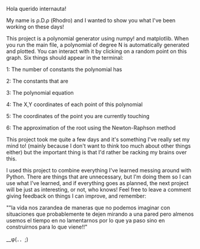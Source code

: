 Hola querido internauta!

My name is ρ.D.ρ (Rhodro) and I wanted to show you what I've been working on these days!

This project is a polynomial generator using numpy! and matplotlib. When you run the main file, a polynomial of degree N is automatically generated and plotted. 
You can interact with it by clicking on a random point on this graph. Six things should appear in the terminal:

1: The number of constants the polynomial has

2: The constants that are

3: The polynomial equation

4: The X,Y coordinates of each point of this polynomial

5: The coordinates of the point you are currently touching

6: The approximation of the root using the Newton-Raphson method


This project took me quite a few days and it's something I've really set my mind to! (mainly because I don't want to think too much about other things either) but the important thing is that I'd rather be racking my brains over this.

I used this project to combine everything I've learned messing around with Python. There are things that are unnecessary, but I'm doing them so I can use what I've learned, and if everything goes as planned, 
the next project will be just as interesting, or not, who knows! Feel free to leave a comment giving feedback on things I can improve, and remember:

""la vida nos zarandea de maneras que no podemos imaginar con situaciones que probablemente te dejen mirando a una pared pero  almenos usemos el tiempo en no lamentarnos por lo que ya paso sino en construirnos para lo que viene!!"    

__φ(．．;)



